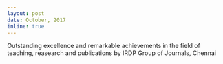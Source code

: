 ```yaml
---
layout: post
date: October, 2017
inline: true
---
```


Outstanding excellence and remarkable achievements in the field of teaching, reasearch and publications by IRDP Group of Journals, Chennai